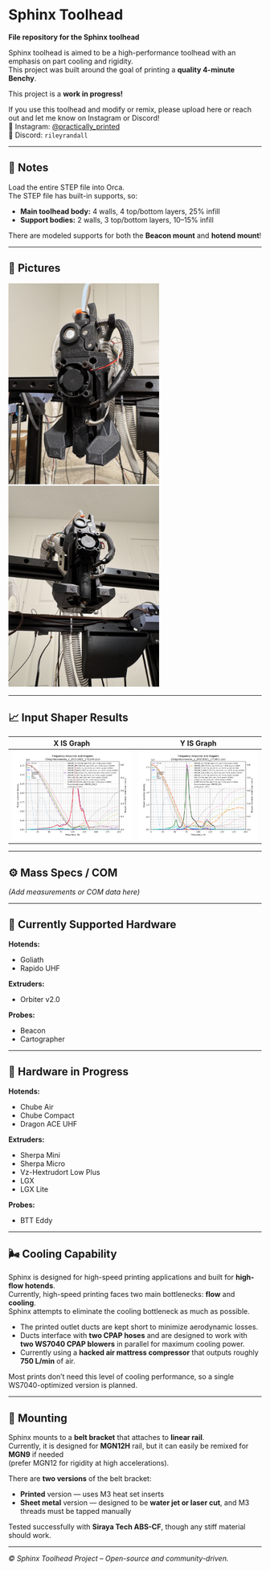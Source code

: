 # Sphinx Toolhead

**File repository for the Sphinx toolhead**

Sphinx toolhead is aimed to be a high-performance toolhead with an emphasis on part cooling and rigidity.  
This project was built around the goal of printing a **quality 4-minute Benchy**.  

This project is a **work in progress!**

If you use this toolhead and modify or remix, please upload here or reach out and let me know on Instagram or Discord!  
📸 Instagram: [@practically_printed](https://instagram.com/practically_printed)  
💬 Discord: `rileyrandall`

---

## 🧩 Notes

Load the entire STEP file into Orca.  
The STEP file has built-in supports, so:

- **Main toolhead body:** 4 walls, 4 top/bottom layers, 25% infill  
- **Support bodies:** 2 walls, 3 top/bottom layers, 10–15% infill  

There are modeled supports for both the **Beacon mount** and **hotend mount**!

---

## 📸 Pictures

<img src="Images/IMG_2683.jpeg" alt="Sphinx Toolhead" width="300">

<img src="Images/IMG_2677.jpeg" alt="Sphinx Toolhead" width="300">

---

## 📈 Input Shaper Results

| X IS Graph | Y IS Graph |
|:-----------:|:----------:|
| <img src="Images/IMG_2721.png" width="300"> | <img src="Images/IMG_2722.png" width="300"> |

---

## ⚙️ Mass Specs / COM

*(Add measurements or COM data here)*

---

## 🧰 Currently Supported Hardware

**Hotends:**  
- Goliath
- Rapido UHF  

**Extruders:**  
- Orbiter v2.0  

**Probes:**  
- Beacon
- Cartographer

---

## 🔧 Hardware in Progress

**Hotends:**  
- Chube Air  
- Chube Compact  
- Dragon ACE UHF  

**Extruders:**  
- Sherpa Mini  
- Sherpa Micro  
- Vz-Hextrudort Low Plus  
- LGX  
- LGX Lite  

**Probes:**    
- BTT Eddy  

---

## 🌬️ Cooling Capability

Sphinx is designed for high-speed printing applications and built for **high-flow hotends**.  
Currently, high-speed printing faces two main bottlenecks: **flow** and **cooling**.  
Sphinx attempts to eliminate the cooling bottleneck as much as possible.  

- The printed outlet ducts are kept short to minimize aerodynamic losses.  
- Ducts interface with **two CPAP hoses** and are designed to work with **two WS7040 CPAP blowers** in parallel for maximum cooling power.  
- Currently using a **hacked air mattress compressor** that outputs roughly **750 L/min** of air.  

Most prints don’t need this level of cooling performance, so a single WS7040-optimized version is planned.

---

## 🧱 Mounting

Sphinx mounts to a **belt bracket** that attaches to **linear rail**.  
Currently, it is designed for **MGN12H** rail, but it can easily be remixed for **MGN9** if needed  
(prefer MGN12 for rigidity at high accelerations).  

There are **two versions** of the belt bracket:
- **Printed** version — uses M3 heat set inserts  
- **Sheet metal** version — designed to be **water jet or laser cut**, and M3 threads must be tapped manually  

Tested successfully with **Siraya Tech ABS-CF**, though any stiff material should work.

---

*© Sphinx Toolhead Project – Open-source and community-driven.*
